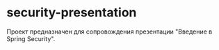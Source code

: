 # security-presentation
Проект предназначен для сопровождения презентации "Введение в Spring Security".  
